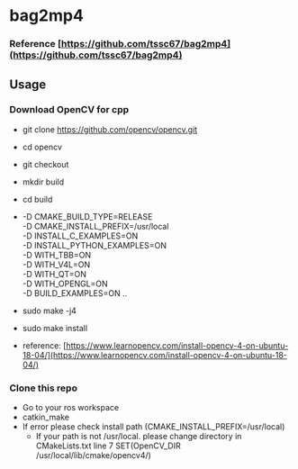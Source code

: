 # bag2mp4

### Reference [https://github.com/tssc67/bag2mp4](https://github.com/tssc67/bag2mp4)

## Usage

### Download OpenCV for cpp

* git clone https://github.com/opencv/opencv.git
* cd opencv
* git checkout <version>
* mkdir build
* cd build
* -D CMAKE_BUILD_TYPE=RELEASE \
            -D CMAKE_INSTALL_PREFIX=/usr/local \
            -D INSTALL_C_EXAMPLES=ON \
            -D INSTALL_PYTHON_EXAMPLES=ON \
            -D WITH_TBB=ON \
            -D WITH_V4L=ON \
        -D WITH_QT=ON \
        -D WITH_OPENGL=ON \
        -D BUILD_EXAMPLES=ON ..
* sudo make -j4
* sudo make install
 
* reference: [https://www.learnopencv.com/install-opencv-4-on-ubuntu-18-04/](https://www.learnopencv.com/install-opencv-4-on-ubuntu-18-04/)


### Clone this repo

* Go to your ros workspace
* catkin_make
* If error please check install path (CMAKE_INSTALL_PREFIX=/usr/local) 
  - If your path is not /usr/local. please change directory in CMakeLists.txt line 7 SET(OpenCV_DIR /usr/local/lib/cmake/opencv4/)

